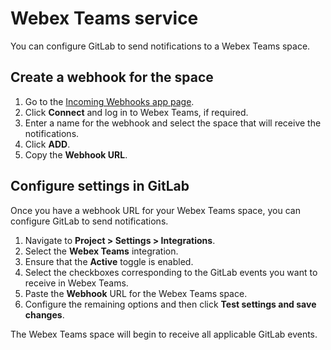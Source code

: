 # Webex Teams service

You can configure GitLab to send notifications to a Webex Teams space.

## Create a webhook for the space

1. Go to the [Incoming Webhooks app page](https://apphub.webex.com/teams/applications/incoming-webhooks-cisco-systems).
1. Click **Connect** and log in to Webex Teams, if required.
1. Enter a name for the webhook and select the space that will receive the notifications.
1. Click **ADD**.
1. Copy the **Webhook URL**.

## Configure settings in GitLab

Once you have a webhook URL for your Webex Teams space, you can configure GitLab to send notifications.

1. Navigate to **Project > Settings > Integrations**.
1. Select the **Webex Teams** integration.
1. Ensure that the **Active** toggle is enabled.
1. Select the checkboxes corresponding to the GitLab events you want to receive in Webex Teams.
1. Paste the **Webhook** URL for the Webex Teams space.
1. Configure the remaining options and then click **Test settings and save changes**.

The Webex Teams space will begin to receive all applicable GitLab events.

